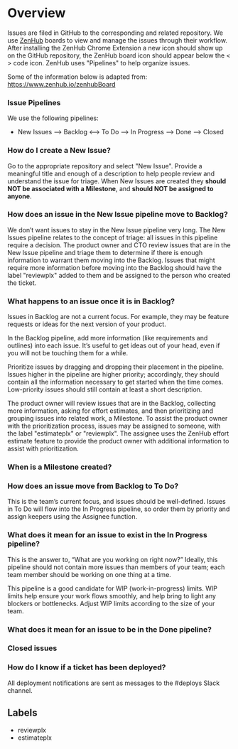 # Overview
Issues are filed in GitHub to the corresponding and related repository. We use [ZenHub](https://www.zenhub.io/) boards to view and manage the issues through their workflow. After installing the ZenHub Chrome Extension a new icon should show up on the GitHub repository, the ZenHub board icon should appear below the < > code icon. ZenHub uses "Pipelines" to help organize issues.

Some of the information below is adapted from: https://www.zenhub.io/zenhubBoard

### Issue Pipelines
We use the following pipelines:
* New Issues --> Backlog <--> To Do --> In Progress --> Done --> Closed

### How do I create a New Issue?
Go to the appropriate repository and select "New Issue". Provide a meaningful title and enough of a description to help people review and understand the issue for triage. When New Issues are created they **should NOT be associated with a Milestone**, and **should NOT be assigned to anyone**.

### How does an issue in the New Issue pipeline move to Backlog?
We don’t want issues to stay in the New Issue pipeline very long. The New Issues pipeline relates to the concept of triage: all issues in this pipeline require a decision. The product owner and CTO review issues that are in the New Issue pipeline and triage them to determine if there is enough information to warrant them moving into the Backlog. Issues that might require more information before moving into the Backlog should have the label "reviewplx" added to them and be assigned to the person who created the ticket.

### What happens to an issue once it is in Backlog?
Issues in Backlog are not a current focus. For example, they may be feature requests or ideas for the next version of your product.

In the Backlog pipeline, add more information (like requirements and outlines) into each issue. It’s useful to get ideas out of your head, even if you will not be touching them for a while.

Prioritize issues by dragging and dropping their placement in the pipeline. Issues higher in the pipeline are higher priority; accordingly, they should contain all the information necessary to get started when the time comes. Low-priority issues should still contain at least a short description.

The product owner will review issues that are in the Backlog, collecting more information, asking for effort estimates, and then prioritizing and grouping issues into related work, a Milestone. To assist the product owner with the prioritization process, issues may be assigned to someone, with the label "estimateplx" or "reviewplx". The assignee uses the ZenHub effort estimate feature to provide the product owner with additional information to assist with prioritization.

### When is a Milestone created?

### How does an issue move from Backlog to To Do?
This is the team’s current focus, and issues should be well-defined. Issues in To Do will flow into the In Progress pipeline, so order them by priority and assign keepers using the Assignee function.

### What does it mean for an issue to exist in the In Progress pipeline?
This is the answer to, “What are you working on right now?” Ideally, this pipeline should not contain more issues than members of your team; each team member should be working on one thing at a time.

This pipeline is a good candidate for WIP (work-in-progress) limits. WIP limits help ensure your work flows smoothly, and help bring to light any blockers or bottlenecks. Adjust WIP limits according to the size of your team.

### What does it mean for an issue to be in the Done pipeline?

### Closed issues

### How do I know if a ticket has been deployed?
All deployment notifications are sent as messages to the #deploys Slack channel.

## Labels
* reviewplx
* estimateplx